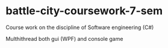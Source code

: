 # battle-city-coursework-7-sem
Course work on the discipline of Software engineering (C#)

Multhithread both gui (WPF) and console game
